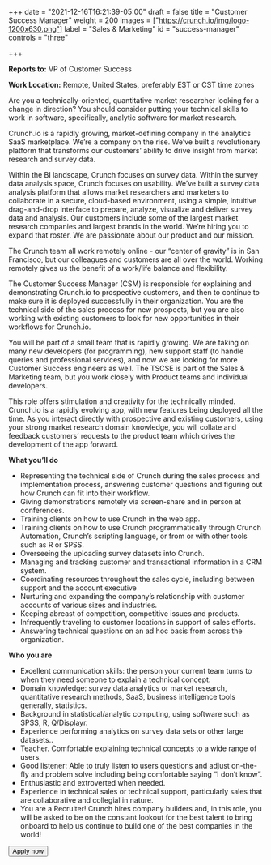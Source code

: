 +++
date = "2021-12-16T16:21:39-05:00"
draft = false
title = "Customer Success Manager"
weight = 200
images = ["https://crunch.io/img/logo-1200x630.png"]
label = "Sales & Marketing"
id = "success-manager"
controls = "three"

+++

**Reports to:** VP of Customer Success

**Work Location:** Remote, United States, preferably EST or CST time zones

Are you a technically-oriented, quantitative market researcher looking for a change in direction? You should consider putting your technical skills to work in software, specifically, analytic software for market research.

Crunch.io is a rapidly growing, market-defining company in the analytics SaaS marketplace. We’re a company on the rise. We’ve built a revolutionary platform that transforms our customers’ ability to drive insight from market research and survey data.

Within the BI landscape, Crunch focuses on survey data. Within the survey data analysis space, Crunch focuses on usability. We’ve built a survey data analysis platform that allows market researchers and marketers to collaborate in a secure, cloud-based environment, using a simple, intuitive drag-and-drop interface to prepare, analyze, visualize and deliver survey data and analysis. Our customers include some of the largest market research companies and largest brands in the world. We’re hiring you to expand that roster. We are passionate about our product and our mission.

The Crunch team all work remotely online - our “center of gravity” is in San Francisco, but our colleagues and customers are all over the world. Working remotely gives us the benefit of a  work/life balance and flexibility.

The Customer Success Manager (CSM) is responsible for explaining and demonstrating Crunch.io to prospective customers, and then to continue to make sure it is deployed successfully in their organization. You are the technical side of the sales process for new prospects, but you are also working with existing customers to look for new opportunities in their workflows for Crunch.io.

You will be part of a small team that is rapidly growing. We are taking on many new developers (for programming), new support staff (to handle queries and professional services), and now we are looking for more Customer Success engineers as well. The TSCSE is part of the Sales & Marketing team, but you work closely with Product teams and individual developers.

This role offers stimulation and creativity for the technically minded. Crunch.io is a rapidly evolving app, with new features being deployed all the time. As you interact directly with prospective and existing customers, using your strong market research domain knowledge, you will collate and feedback customers’ requests to the product team which drives the development of the app forward.

**What you’ll do**

- Representing the technical side of Crunch during the sales process and implementation process, answering customer questions and figuring out how Crunch can fit into their workflow.
- Giving demonstrations remotely via screen-share and in person at conferences.
- Training clients on how to use Crunch in the web app.
- Training clients on how to use Crunch programmatically through Crunch Automation, Crunch’s scripting language, or from or with other tools such as R or SPSS.
- Overseeing the uploading survey datasets into Crunch.
- Managing and tracking customer and transactional information in a CRM system.
- Coordinating resources throughout the sales cycle, including between support and the account executive
- Nurturing and expanding the company’s relationship with customer accounts of various sizes and industries.
- Keeping abreast of competition, competitive issues and products.
- Infrequently traveling to customer locations in support of sales efforts.
- Answering technical questions on an ad hoc basis from across the organization.

**Who you are**

- Excellent communication skills: the person your current team turns to when they need someone to explain a technical concept.
- Domain knowledge: survey data analytics or market research, quantitative research methods, SaaS, business intelligence tools generally, statistics.
- Background in statistical/analytic computing, using software such as SPSS, R, Q/Displayr.
- Experience performing analytics on survey data sets or other large datasets..
- Teacher. Comfortable explaining technical concepts to a wide range of users.
- Good listener: Able to truly listen to users questions and adjust on-the-fly and problem solve including being comfortable saying “I don’t know”.
- Enthusiastic and extroverted when needed.
- Experience in technical sales or technical support, particularly sales that are collaborative and collegial in nature.
- You are a Recruiter! Crunch hires company builders and, in this role, you will be asked to be on the constant lookout for the best talent to bring onboard to help us continue to build one of the best companies in the world!


<button class="btn btn-success" onclick="location.href='https://smrtr.io/4F6hw';">Apply now</button>
